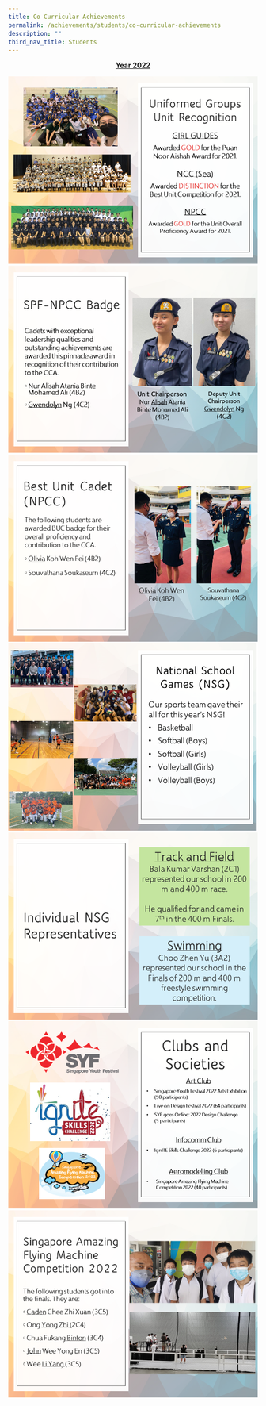 ```yaml
---
title: Co Curricular Achievements
permalink: /achievements/students/co-curricular-achievements
description: ""
third_nav_title: Students
---
```

<p style="text-align: center;"><strong><u>Year 2022</u></strong></p>
<img src="/images/aac1.png">
<img src="/images/aac2.png">
<img src="/images/aac3.png">
<img src="/images/aac4.png">
<img src="/images/aac5.png">
<img src="/images/aac6.png">
<img src="/images/aac7.png">